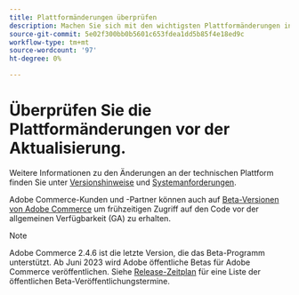 ```yaml
---
title: Plattformänderungen überprüfen
description: Machen Sie sich mit den wichtigsten Plattformänderungen in einer Version vertraut, während Sie sich auf die Aktualisierung Ihres Adobe Commerce-Projekts vorbereiten.
source-git-commit: 5e02f300bb0b5601c653fdea1dd5b85f4e18ed9c
workflow-type: tm+mt
source-wordcount: '97'
ht-degree: 0%

---
```



# Überprüfen Sie die Plattformänderungen vor der Aktualisierung.

Weitere Informationen zu den Änderungen an der technischen Plattform finden Sie unter [Versionshinweise](../../release/release-notes/overview.md) und [Systemanforderungen](../../installation/system-requirements.md).

Adobe Commerce-Kunden und -Partner können auch auf [Beta-Versionen von Adobe Commerce](../../release/beta.md) um frühzeitigen Zugriff auf den Code vor der allgemeinen Verfügbarkeit (GA) zu erhalten.

>[!NOTE]
>
>Adobe Commerce 2.4.6 ist die letzte Version, die das Beta-Programm unterstützt. Ab Juni 2023 wird Adobe öffentliche Betas für Adobe Commerce veröffentlichen. Siehe [Release-Zeitplan](../../release/schedule.md) für eine Liste der öffentlichen Beta-Veröffentlichungstermine.
